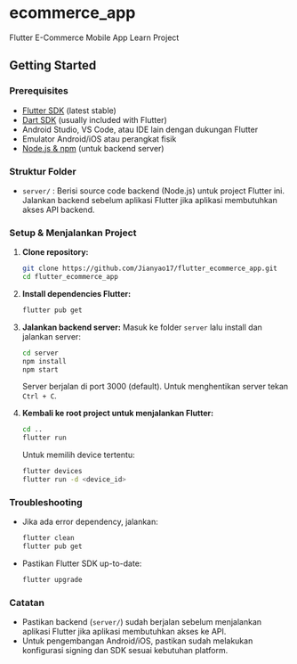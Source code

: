 # ecommerce_app

Flutter E-Commerce Mobile App Learn Project

## Getting Started

### Prerequisites
- [Flutter SDK](https://docs.flutter.dev/get-started/install) (latest stable)
- [Dart SDK](https://dart.dev/get-dart) (usually included with Flutter)
- Android Studio, VS Code, atau IDE lain dengan dukungan Flutter
- Emulator Android/iOS atau perangkat fisik
- [Node.js & npm](https://nodejs.org/) (untuk backend server)

### Struktur Folder
- `server/` : Berisi source code backend (Node.js) untuk project Flutter ini. Jalankan backend sebelum aplikasi Flutter jika aplikasi membutuhkan akses API backend.

### Setup & Menjalankan Project

1. **Clone repository:**
   ```bash
   git clone https://github.com/Jianyao17/flutter_ecommerce_app.git
   cd flutter_ecommerce_app
   ```

2. **Install dependencies Flutter:**
   ```bash
   flutter pub get
   ```

3. **Jalankan backend server:**
   Masuk ke folder `server` lalu install dan jalankan server:
   ```bash
   cd server
   npm install
   npm start
   ```
   Server berjalan di port 3000 (default).
   Untuk menghentikan server tekan `Ctrl + C`.

4. **Kembali ke root project untuk menjalankan Flutter:**
   ```bash
   cd ..
   flutter run
   ```
   Untuk memilih device tertentu:
   ```bash
   flutter devices
   flutter run -d <device_id>
   ```

### Troubleshooting
- Jika ada error dependency, jalankan:
  ```bash
  flutter clean
  flutter pub get
  ```
- Pastikan Flutter SDK up-to-date:
  ```bash
  flutter upgrade
  ```

### Catatan
- Pastikan backend (`server/`) sudah berjalan sebelum menjalankan aplikasi Flutter jika aplikasi membutuhkan akses ke API.
- Untuk pengembangan Android/iOS, pastikan sudah melakukan konfigurasi signing dan SDK sesuai kebutuhan platform.

